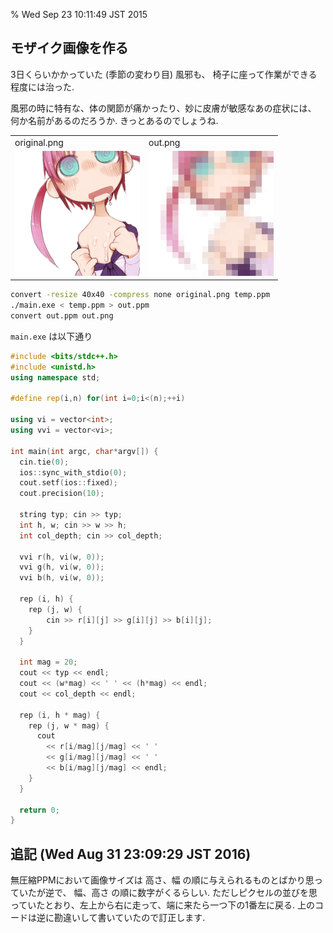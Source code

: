 % Wed Sep 23 10:11:49 JST 2015

## モザイク画像を作る

3日くらいかかっていた (季節の変わり目) 風邪も、
椅子に座って作業ができる程度には治った.

風邪の時に特有な、体の関節が痛かったり、妙に皮膚が敏感なあの症状には、
何か名前があるのだろうか.
きっとあるのでしょうね.

<table>
<tr><td>original.png</td><td>out.png</td></tr>
<tr><td>
<img width="200px" src="../../img/2015/0923a.png"></td><td>
<img width="200px" src="../../img/2015/0923b.png"></td></tr></table>

```bash
convert -resize 40x40 -compress none original.png temp.ppm
./main.exe < temp.ppm > out.ppm
convert out.ppm out.png
```

`main.exe` は以下通り

```cpp
#include <bits/stdc++.h>
#include <unistd.h>
using namespace std;

#define rep(i,n) for(int i=0;i<(n);++i)

using vi = vector<int>;
using vvi = vector<vi>;

int main(int argc, char*argv[]) {
  cin.tie(0);
  ios::sync_with_stdio(0);
  cout.setf(ios::fixed);
  cout.precision(10);

  string typ; cin >> typ;
  int h, w; cin >> w >> h;
  int col_depth; cin >> col_depth;

  vvi r(h, vi(w, 0));
  vvi g(h, vi(w, 0));
  vvi b(h, vi(w, 0));

  rep (i, h) {
    rep (j, w) {
        cin >> r[i][j] >> g[i][j] >> b[i][j];
    }
  }

  int mag = 20;
  cout << typ << endl;
  cout << (w*mag) << ' ' << (h*mag) << endl;
  cout << col_depth << endl;

  rep (i, h * mag) {
    rep (j, w * mag) {
      cout
        << r[i/mag][j/mag] << ' '
        << g[i/mag][j/mag] << ' '
        << b[i/mag][j/mag] << endl;
    }
  }

  return 0;
}

```

## 追記 (Wed Aug 31 23:09:29 JST 2016)

無圧縮PPMにおいて画像サイズは 高さ、幅 の順に与えられるものとばかり思っていたが逆で、 幅、高さ の順に数字がくるらしい.
ただしピクセルの並びを思っていたとおり、左上から右に走って、端に来たら一つ下の1番左に戻る.
上のコードは逆に勘違いして書いていたので訂正します.
